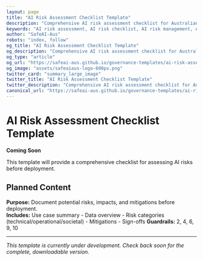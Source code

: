 ```yaml
---
layout: page
title: "AI Risk Assessment Checklist Template"
description: "Comprehensive AI risk assessment checklist for Australian businesses. Identify, evaluate, and mitigate AI risks before deployment while ensuring compliance with safety standards."
keywords: "AI risk assessment, AI risk checklist, AI risk management, AI safety assessment, AI risk mitigation, Australian AI safety, AI risk evaluation"
author: "SafeAI-Aus"
robots: "index, follow"
og_title: "AI Risk Assessment Checklist Template"
og_description: "Comprehensive AI risk assessment checklist for Australian businesses"
og_type: "article"
og_url: "https://safeai-aus.github.io/governance-templates/ai-risk-assessment-checklist/"
og_image: "assets/safeaiaus-logo-600px.png"
twitter_card: "summary_large_image"
twitter_title: "AI Risk Assessment Checklist Template"
twitter_description: "Comprehensive AI risk assessment checklist for Australian businesses"
canonical_url: "https://safeai-aus.github.io/governance-templates/ai-risk-assessment-checklist/"
---
```


# AI Risk Assessment Checklist Template

**Coming Soon**

This template will provide a comprehensive checklist for assessing AI risks before deployment.

## Planned Content

**Purpose:** Document potential risks, impacts, and mitigations before deployment.  
**Includes:** Use case summary - Data overview - Risk categories (technical/operational/societal) - Mitigations - Sign-offs
**Guardrails:** 2, 4, 6, 9, 10

---

*This template is currently under development. Check back soon for the complete, downloadable version.*
